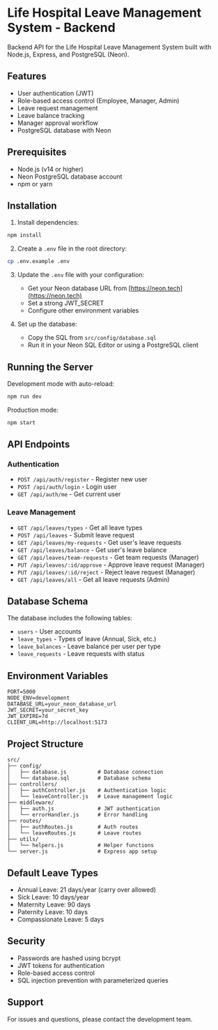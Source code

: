 # Life Hospital Leave Management System - Backend

Backend API for the Life Hospital Leave Management System built with Node.js, Express, and PostgreSQL (Neon).

## Features

- User authentication (JWT)
- Role-based access control (Employee, Manager, Admin)
- Leave request management
- Leave balance tracking
- Manager approval workflow
- PostgreSQL database with Neon

## Prerequisites

- Node.js (v14 or higher)
- Neon PostgreSQL database account
- npm or yarn

## Installation

1. Install dependencies:
```bash
npm install
```

2. Create a `.env` file in the root directory:
```bash
cp .env.example .env
```

3. Update the `.env` file with your configuration:
   - Get your Neon database URL from [https://neon.tech](https://neon.tech)
   - Set a strong JWT_SECRET
   - Configure other environment variables

4. Set up the database:
   - Copy the SQL from `src/config/database.sql`
   - Run it in your Neon SQL Editor or using a PostgreSQL client

## Running the Server

Development mode with auto-reload:
```bash
npm run dev
```

Production mode:
```bash
npm start
```

## API Endpoints

### Authentication
- `POST /api/auth/register` - Register new user
- `POST /api/auth/login` - Login user
- `GET /api/auth/me` - Get current user

### Leave Management
- `GET /api/leaves/types` - Get all leave types
- `POST /api/leaves` - Submit leave request
- `GET /api/leaves/my-requests` - Get user's leave requests
- `GET /api/leaves/balance` - Get user's leave balance
- `GET /api/leaves/team-requests` - Get team requests (Manager)
- `PUT /api/leaves/:id/approve` - Approve leave request (Manager)
- `PUT /api/leaves/:id/reject` - Reject leave request (Manager)
- `GET /api/leaves/all` - Get all leave requests (Admin)

## Database Schema

The database includes the following tables:
- `users` - User accounts
- `leave_types` - Types of leave (Annual, Sick, etc.)
- `leave_balances` - Leave balance per user per type
- `leave_requests` - Leave requests with status

## Environment Variables

```
PORT=5000
NODE_ENV=development
DATABASE_URL=your_neon_database_url
JWT_SECRET=your_secret_key
JWT_EXPIRE=7d
CLIENT_URL=http://localhost:5173
```

## Project Structure

```
src/
├── config/
│   ├── database.js          # Database connection
│   └── database.sql         # Database schema
├── controllers/
│   ├── authController.js    # Authentication logic
│   └── leaveController.js   # Leave management logic
├── middleware/
│   ├── auth.js              # JWT authentication
│   └── errorHandler.js      # Error handling
├── routes/
│   ├── authRoutes.js        # Auth routes
│   └── leaveRoutes.js       # Leave routes
├── utils/
│   └── helpers.js           # Helper functions
└── server.js                # Express app setup
```

## Default Leave Types

- Annual Leave: 21 days/year (carry over allowed)
- Sick Leave: 10 days/year
- Maternity Leave: 90 days
- Paternity Leave: 10 days
- Compassionate Leave: 5 days

## Security

- Passwords are hashed using bcrypt
- JWT tokens for authentication
- Role-based access control
- SQL injection prevention with parameterized queries

## Support

For issues and questions, please contact the development team.
